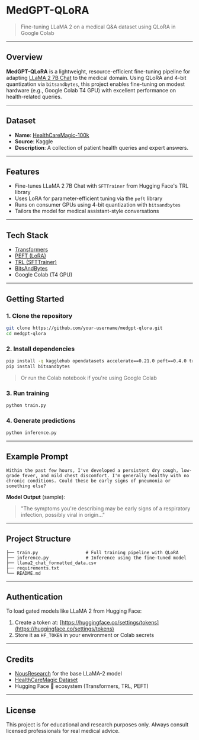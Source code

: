 # MedGPT-QLoRA

> Fine-tuning LLaMA 2 on a medical Q&A dataset using QLoRA in Google Colab

---

## Overview

**MedGPT-QLoRA** is a lightweight, resource-efficient fine-tuning pipeline for adapting [LLaMA 2 7B Chat](https://huggingface.co/NousResearch/Llama-2-7b-chat-hf) to the medical domain. Using QLoRA and 4-bit quantization via `bitsandbytes`, this project enables fine-tuning on modest hardware (e.g., Google Colab T4 GPU) with excellent performance on health-related queries.

---

## Dataset

- **Name**: [HealthCareMagic-100k](https://www.kaggle.com/datasets/gunman02/health-care-magic)  
- **Source**: Kaggle  
- **Description**: A collection of patient health queries and expert answers.

---

## Features

- Fine-tunes LLaMA 2 7B Chat with `SFTTrainer` from Hugging Face's TRL library  
- Uses LoRA for parameter-efficient tuning via the `peft` library  
- Runs on consumer GPUs using 4-bit quantization with `bitsandbytes`  
- Tailors the model for medical assistant-style conversations

---

## Tech Stack

- [Transformers](https://github.com/huggingface/transformers)  
- [PEFT (LoRA)](https://github.com/huggingface/peft)  
- [TRL (SFTTrainer)](https://github.com/huggingface/trl)  
- [BitsAndBytes](https://github.com/TimDettmers/bitsandbytes)  
- Google Colab (T4 GPU)

---

## Getting Started

### 1. Clone the repository

```bash
git clone https://github.com/your-username/medgpt-qlora.git
cd medgpt-qlora
```

### 2. Install dependencies

```bash
pip install -q kagglehub opendatasets accelerate==0.21.0 peft==0.4.0 transformers==4.31.0 trl==0.4.7
pip install bitsandbytes
```

> Or run the Colab notebook if you're using Google Colab

### 3. Run training

```bash
python train.py
```

### 4. Generate predictions

```bash
python inference.py
```

---

## Example Prompt

```text
Within the past few hours, I've developed a persistent dry cough, low-grade fever, and mild chest discomfort. I'm generally healthy with no chronic conditions. Could these be early signs of pneumonia or something else?
```

**Model Output** (sample):

> "The symptoms you're describing may be early signs of a respiratory infection, possibly viral in origin..."

---

## Project Structure

```text
├── train.py                  # Full training pipeline with QLoRA  
├── inference.py              # Inference using the fine-tuned model  
├── llama2_chat_formatted_data.csv  
├── requirements.txt  
└── README.md
```

---

## Authentication

To load gated models like LLaMA 2 from Hugging Face:

1. Create a token at: [https://huggingface.co/settings/tokens](https://huggingface.co/settings/tokens)
2. Store it as `HF_TOKEN` in your environment or Colab secrets

---

## Credits

* [NousResearch](https://huggingface.co/NousResearch) for the base LLaMA-2 model
* [HealthCareMagic Dataset](https://www.kaggle.com/datasets/gunman02/health-care-magic)
* Hugging Face 🤗 ecosystem (Transformers, TRL, PEFT)

---

## License

This project is for educational and research purposes only. Always consult licensed professionals for real medical advice.
